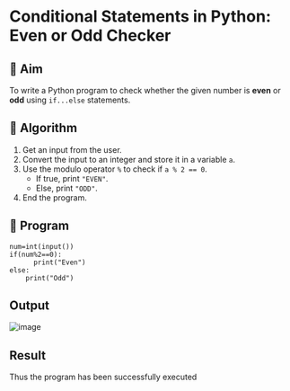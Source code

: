 # Conditional Statements in Python: Even or Odd Checker

## 🎯 Aim
To write a Python program to check whether the given number is **even** or **odd** using `if...else` statements.

## 🧠 Algorithm
1. Get an input from the user.
2. Convert the input to an integer and store it in a variable `a`.
3. Use the modulo operator `%` to check if `a % 2 == 0`.
   - If true, print `"EVEN"`.
   - Else, print `"ODD"`.
4. End the program.

## 🧾 Program
~~~
num=int(input())
if(num%2==0):
      print("Even")
else:
    print("Odd")
~~~    
## Output
![image](https://github.com/user-attachments/assets/04aaec6e-7a36-4d33-b31d-436e08ab4d2e)


## Result
Thus the program has been successfully executed
